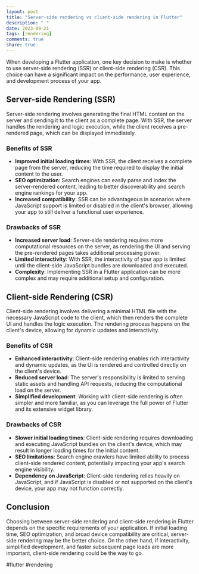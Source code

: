 ```yaml
---
layout: post
title: "Server-side rendering vs client-side rendering in Flutter"
description: " "
date: 2023-09-21
tags: [rendering]
comments: true
share: true
---
```


When developing a Flutter application, one key decision to make is whether to use server-side rendering (SSR) or client-side rendering (CSR). This choice can have a significant impact on the performance, user experience, and development process of your app.

## Server-side Rendering (SSR)

Server-side rendering involves generating the final HTML content on the server and sending it to the client as a complete page. With SSR, the server handles the rendering and logic execution, while the client receives a pre-rendered page, which can be displayed immediately.

### Benefits of SSR
- **Improved initial loading times**: With SSR, the client receives a complete page from the server, reducing the time required to display the initial content to the user.
- **SEO optimization**: Search engines can easily parse and index the server-rendered content, leading to better discoverability and search engine rankings for your app.
- **Increased compatibility**: SSR can be advantageous in scenarios where JavaScript support is limited or disabled in the client's browser, allowing your app to still deliver a functional user experience.

### Drawbacks of SSR
- **Increased server load**: Server-side rendering requires more computational resources on the server, as rendering the UI and serving the pre-rendered pages takes additional processing power.
- **Limited interactivity**: With SSR, the interactivity of your app is limited until the client-side JavaScript bundles are downloaded and executed.
- **Complexity**: Implementing SSR in a Flutter application can be more complex and may require additional setup and configuration.

## Client-side Rendering (CSR)

Client-side rendering involves delivering a minimal HTML file with the necessary JavaScript code to the client, which then renders the complete UI and handles the logic execution. The rendering process happens on the client's device, allowing for dynamic updates and interactivity.

### Benefits of CSR
- **Enhanced interactivity**: Client-side rendering enables rich interactivity and dynamic updates, as the UI is rendered and controlled directly on the client's device.
- **Reduced server load**: The server's responsibility is limited to serving static assets and handling API requests, reducing the computational load on the server.
- **Simplified development**: Working with client-side rendering is often simpler and more familiar, as you can leverage the full power of Flutter and its extensive widget library.

### Drawbacks of CSR
- **Slower initial loading times**: Client-side rendering requires downloading and executing JavaScript bundles on the client's device, which may result in longer loading times for the initial content.
- **SEO limitations**: Search engine crawlers have limited ability to process client-side rendered content, potentially impacting your app's search engine visibility.
- **Dependency on JavaScript**: Client-side rendering relies heavily on JavaScript, and if JavaScript is disabled or not supported on the client's device, your app may not function correctly.

## Conclusion

Choosing between server-side rendering and client-side rendering in Flutter depends on the specific requirements of your application. If initial loading time, SEO optimization, and broad device compatibility are critical, server-side rendering may be the better choice. On the other hand, if interactivity, simplified development, and faster subsequent page loads are more important, client-side rendering could be the way to go.

#flutter #rendering